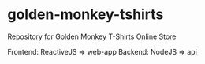 # golden-monkey-tshirts
Repository for Golden Monkey T-Shirts Online Store

Frontend: ReactiveJS => web-app
Backend: NodeJS => api